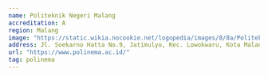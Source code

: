 ```yaml
---
name: Politeknik Negeri Malang
accreditation: A
region: Malang
image: "https://static.wikia.nocookie.net/logopedia/images/8/8a/Politeknik_Negeri_Malang.png/revision/latest?cb=20190922202558"
address: Jl. Soekarno Hatta No.9, Jatimulyo, Kec. Lowokwaru, Kota Malang, Jawa Timur 65141
url: "https://www.polinema.ac.id/"
tag: polinema
---
```

